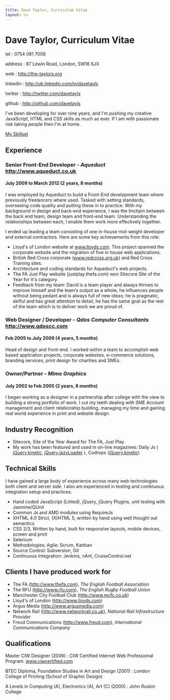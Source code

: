 ```yaml
---
title: Dave Taylor, Curriculum Vitae
layout: cv
---
```


Dave Taylor, Curriculum Vitae
===========

tel
: 0754 081 7008     		

address
: 87 Lewin Road, London, SW16 6JX 

web
: <http://the-taylors.org>

linkedIn
: <http://uk.linkedin.com/in/davetayls>

twitter
: <http://twitter.com/davetayls>

github
: <http://github.com/davetayls>

<div id="intro">
<p>I've been developing for over nine years, and I'm pushing my creative JavaScript, HTML and CSS skills as much as ever.
If I am with passionate risk taking people then I'm at home.</p>
</div>

[My Skillset](#technical_skills)

Experience
----------

### Senior Front-End Developer - _Aqueduct_ <http://www.aqueduct.co.uk>
#### July 2009 to March 2012 (2 years, 8 months)

I was employed by Aqueduct to build a Front-End development team where previously freelancers where used. Tasked with setting standards, overseeing code quality and putting these in to practice. With my background in design and back-end experience, I was the linchpin between the back end team, design team and front-end team. Understanding the relationships between each, I enable them work more effectively together. 

I ended up leading a team consisting of one in-house mid-weight developer and external contractors. Here are some key achievements from this role:

 - Lloyd's of London website at www.lloyds.com. This project spanned the corporate website and the migration of five in house web applications. 
 - British Red Cross corporate (www.redcross.org.uk) and Red Cross Training sites. 
 - Architecture and coding standards for Aqueduct's web
projects. 
 - The FA Just Play website (justplay.thefa.com) won Sitecore Site of the Year for it's category.
 - Feedback from my team: David is a team player and always thrives to improve himself and the team’s output as a whole, he influences people without being pedant and is always full of new ideas; he is pragmatic, skilful and has great attention to detail, he has the same goal as the rest of the team which is to deliver work we are proud of.

### Web Designer / Developer - _Qdos Computer Consultants_ <http://www.qdoscc.com>
#### Feb 2005 to July 2009 (4 years, 5 months)
 
Head of design and front-end. I worked within a team to accomplish web based application projects, corporate websites, e-commerce solutions, branding services, print design for charities and SMEs. 

### Owner/Partner - _Mime Graphics_
#### July 2002 to Feb 2005 (2 years, 8 months)

I began working as a designer in a partnership after college with the view to building a strong portfolio of work. I cut my teeth dealing with SME Account management and client relationship building, managing my time and gaining real world experience in print and website design.

Industry Recognition
--- 

 - Sitecore, Site of the Year Award for The FA, Just Play
 - My work has been featured and used in on-line magazines: Daily Js (
[jQuery.kinetic](http://dailyjs.com/2011/08/09/jquery-roundup/),
[jQuery.lazyLoader](http://dailyjs.com/2012/01/31/jquery-roundup/)
), 
Codrops ([jQuery.kinetic](http://tympanus.net/codrops/2011/10/07/draggable-image-boxes-grid/))

Technical Skills
---

I have gained a large body of experience across many web technologies both client and server side. I also am experienced in testing and continuous integration setup and practices.

 - Hand coded JavaScript (Linted), jQuery, jQuery Plugins, unit testing with Jasmine/QUnit
 - Common Js and AMD modules using RequireJs
 - XHTML 4.0 Strict, (X)HTML 5, written by hand using well thought out semantics
 - CSS 2/3, Written by hand, built for responsive layouts, mobile devices, screen and print
 - Selenium
 - Methodologies: Agile: Scrum, Kanban
 - Source Control: Subversion, Git
 - Continuous Integration: Jenkins, nAnt, CruiseControl.net

Clients I have produced work for
---

 - The FA (<http://www.thefa.com>), _The English Football Association_
 - The RFU (<http://www.rfu.com>), _The English Rugby Football Union_
 - Manchester City Football Club (<http://www.mcfc.co.uk>) 
 - Lloyd's of London (<http://www.lloyds.com>)
 - Argus Media (<http://www.argusmedia.com>)
 - Network Rail (<http://www.networkrail.co.uk>), _National Rail Infrastructure Provider_
 - Freud Communications (<http://www.freud.com>), _International Communications Company_


Qualifications
---

Master CIW Designer (2006)
: CIW Certified Internet Web Professional Program. www.ciwcertified.com 

BTEC Diploma, Foundation Studies in Art and Design (2001)
: London College of Printing (School of Graphic Design)

A Levels in Computing (A), Electronics (A), Art (C) (2000)
: John Ruskin College



